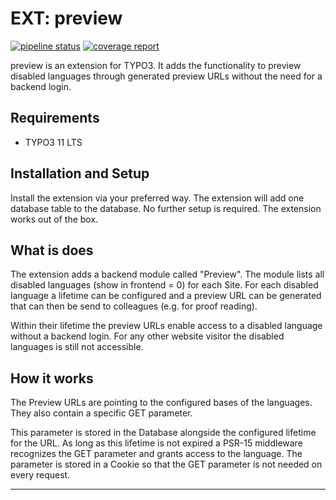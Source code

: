 # EXT: preview

[![pipeline status](https://hecate.f7.de/public_extensions/ext_preview/badges/main/pipeline.svg)](https://hecate.f7.de/public_extensions/ext_preview/-/commits/main)
[![coverage report](https://hecate.f7.de/public_extensions/ext_preview/badges/main/coverage.svg)](https://hecate.f7.de/public_extensions/ext_preview/-/commits/main)

preview is an extension for TYPO3. It adds the functionality to preview disabled languages
through generated preview URLs without the need for a backend login.

## Requirements

* TYPO3 11 LTS

## Installation and Setup
Install the extension via your preferred way. The extension will add one database table to the database.
No further setup is required. The extension works out of the box.

## What is does
The extension adds a backend module called "Preview". The module lists all disabled languages
(show in frontend = 0) for each Site. For each disabled language a lifetime can be configured and a
preview URL can be generated that can then be send to colleagues (e.g. for proof reading).

Within their lifetime the preview URLs enable access to a disabled language without a backend login.
For any other website visitor the disabled languages is still not accessible.

## How it works
The Preview URLs are pointing to the configured bases of the languages. They also contain a
specific GET parameter.

This parameter is stored in the Database alongside the configured lifetime for the URL. As long
as this lifetime is not expired a PSR-15 middleware recognizes the GET parameter and
grants access to the language. The parameter is stored in a Cookie so that the GET parameter is
not needed on every request.

---
